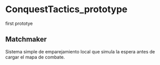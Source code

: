 # ConquestTactics_prototype
first prototye

## Matchmaker
Sistema simple de emparejamiento local que simula la espera antes de cargar el mapa de combate.
